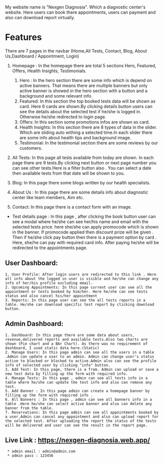 My website name is "Nexgen Diagnosia". Which a diagnostic center's website. Here users can book there appointments, users can payment and also can download report virtually.

# Features

There are 7 pages in the navbar (Home,All Tests, Contact, Blog, About Us,Dashboard / Appointment, Login)

1. Homepage : In the homepage there are total 5 sections Hero, Featured, Offers, Health Insights, Testimonials.

   1. Hero : In the hero section there are some info which is depend on active banners. That means there are multiple banners but only active banner is showed in the hero section with a button and a background and some relevant info.
   2. Featured: In this section the top booked tests data will be shown as card. Here 6 cards are shown.By clicking details button users can see the details about the selected test if he/she is logged in. Otherwise he/she redirected to login page.
   3. Offers: In this section some promotions infos are shown as card.
   4. Health Insights: In this section there are 8 types of data in the slider. Which are sliding auto withing a selected time.In each slider there are some info about health tips and background image.
   5. Testimonial: In the testimonial section there are some reviews by our customers.

2. All Tests: In this page all tests available from today are shown. In each page there are 9 tests.By clicking next button or next page number you can see other tests.Here is a filter button also . You can select a date then available tests from that date will be shown to you.
3. Blog: In this page there some blogs written by our health specialists.
4. About Us : In this page there are some details info about diagnostic center like team members, Aim etc.
5. Contact: In this page there is a contact form with an image.

- Test details page : In this page , after clicking the book button user can see a modal where he/she can see her/his name and email with the selected tests price. here she/she can apply promocode which is shown in the banner. If promocode applied then discount prize will be given . Then if he/she click pay button then there is a payment option by card . Here, she/he can pay with required card info. After paying he/she will be redirected to the appointments page.

## User Dashboard:

    1. User Profile: After login users are redirected to this link . Here all info about the logged in user is visible and he/she can change any info of her/his profile excluding email.
    2. Upcoming Appointments: In this page current user can see all the appointment or tests booked by him/her. Here he/she can see tests status and also cancel his/her appointment
    3. Reports: In this page user can see the all tests reports in a table. He/she can download specific test report by clicking download button.

## Admin Dashboard:

    1. Dashboard: In this page there are some data about users, revenue,delivered reports and available tests.Also two charts are shown (Pie chart and a BAr Chart). As there was no requirement of dashboard, I used static data here.(Static)
    2. Manage Users: In this page admin can see all the users in a table .Admin can update a user to an admin. Admin can change user's status active to blocked or blocked to active.Admin also can see the profile info of selected user by clicking "info" button.
    3. Add Test: In this page, there is a from. Admin can upload or save a new test data by filling up the form with required info.
    4. Manage Tests: In this page , admin can see all tests info in a table where he/she can update the test info and also can remove any test.
    5. Add Banner : In this page admin can create a homepage banner by filling up the form with required info .
    6. All Banners : In this page , admin can see all banners info in a table .Here he/she can select active banner and also can delete any banner from the table.
    7. Reservations: In this page admin can see all appointments booked by a user.Admin can cancel any appointment and also can upload report for the selected test. After uploading the report the status of the tests will be delivered and user can see the result in the report page.

## Live Link : https://nexgen-diagnosia.web.app/

     * admin email : admin@admin.com
     * admin pass : 123456
